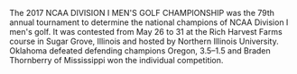 The 2017 NCAA DIVISION I MEN'S GOLF CHAMPIONSHIP was the 79th annual tournament to determine the national champions of NCAA Division I men's golf. It was contested from May 26 to 31 at the Rich Harvest Farms course in Sugar Grove, Illinois and hosted by Northern Illinois University. Oklahoma defeated defending champions Oregon, 3.5–1.5 and Braden Thornberry of Mississippi won the individual competition.
